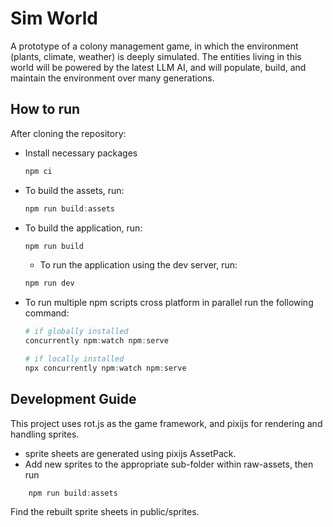 # Sim World

A prototype of a colony management game, in which the environment (plants, climate, weather) is deeply simulated. The entities living in this world will be powered by the latest LLM AI, and will populate, build, and maintain the environment over many generations. 

## How to run

After cloning the repository:

- Install necessary packages

  ```powershell
  npm ci
  ```
  
- To build the assets, run:
  ```powershell
  npm run build:assets
  ```

- To build the application, run:

  ```powershell
  npm run build
  ```

  - To run the application using the dev server, run:

  ```powershell
  npm run dev
  ```

- To run multiple npm scripts cross platform in parallel run the following command:

  ```powershell
  # if globally installed
  concurrently npm:watch npm:serve

  # if locally installed
  npx concurrently npm:watch npm:serve
  ```

## Development Guide

This project uses rot.js as the game framework, and pixijs for rendering and handling sprites.

- sprite sheets are generated using pixijs AssetPack.
- Add new sprites to the appropriate sub-folder within raw-assets, then run

```powershell
    npm run build:assets
```

Find the rebuilt sprite sheets in public/sprites.


